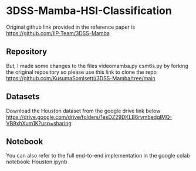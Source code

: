 # 3DSS-Mamba-HSI-Classification
Original github link provided in the reference paper is https://github.com/IIP-Team/3DSS-Mamba
## Repository
But, I made some changes to the files videomamba.py csm6s.py by forking the original repository so please use this link to clone the repo https://github.com/KusumaSomisetti/3DSS-Mamba/tree/main

## Datasets
Download the Houston dataset from the google drive link below 
https://drive.google.com/drive/folders/1esDZ29DKLB6rvmbedglMQ-VB9xhXum1K?usp=sharing

## Notebook
You can also refer to the full end-to-end implementation in the google colab notebook:
Houston.ipynb

